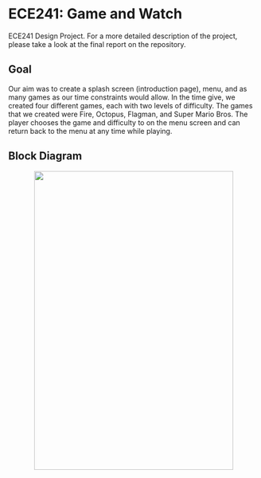 # ECE241: Game and Watch
ECE241 Design Project. For a more detailed description of the project, please take a look at the final report on the repository.

## Goal
Our aim was to create a splash screen (introduction page), menu, and as many games as our time constraints would allow. In the time give, we created four different games, each with two levels of difficulty. The games that we created were Fire, Octopus, Flagman, and Super Mario Bros. The player chooses the game and difficulty to on the menu screen and can return back to the menu at any time while playing.

## Block Diagram
<p align="center">
  <img src="https://imgur.com/Pnvb0OV.jpg" width="400px" height="600px">
</p>
